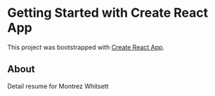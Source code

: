 # Getting Started with Create React App

This project was bootstrapped with [Create React App](https://github.com/facebook/create-react-app).

## About

Detail resume for Montrez Whitsett

